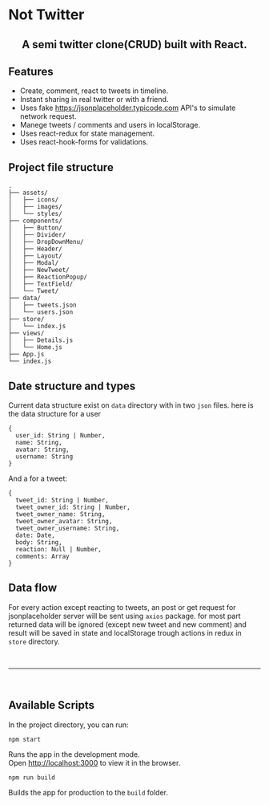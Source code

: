 # Not Twitter

<h2 align="center">A semi twitter clone(CRUD) built with React.</h2>

## Features

- Create, comment, react to tweets in timeline.
- Instant sharing in real twitter or with a friend.
- Uses fake https://jsonplaceholder.typicode.com API's to simulate network
  request.
- Manege tweets / comments and users in localStorage.
- Uses react-redux for state management.
- Uses react-hook-forms for validations.

## Project file structure

    .
    ├── assets/
    │   ├── icons/
    │   ├── images/
    │   └── styles/
    ├── components/
    │   ├── Button/
    │   ├── Divider/
    │   ├── DropDownMenu/
    │   ├── Header/
    │   ├── Layout/
    │   ├── Modal/
    │   ├── NewTweet/
    │   ├── ReactionPopup/
    │   ├── TextField/
    │   └── Tweet/
    ├── data/
    │   ├── tweets.json
    │   └── users.json
    ├── store/
    │   └── index.js
    ├── views/
    │   ├── Details.js
    │   └── Home.js
    ├── App.js
    └── index.js

## Date structure and types

Current data structure exist on `data` directory with in two `json` files. here
is the data structure for a user

```
{
  user_id: String | Number,
  name: String,
  avatar: String,
  username: String
}
```

And a for a tweet:

```
{
  tweet_id: String | Number,
  tweet_owner_id: String | Number,
  tweet_owner_name: String,
  tweet_owner_avatar: String,
  tweet_owner_username: String,
  date: Date,
  body: String,
  reaction: Null | Number,
  comments: Array
}
```

## Data flow

For every action except reacting to tweets, an post or get request for
jsonplaceholder server will be sent using `axios` package. for most part
returned data will be ignored (except new tweet and new comment) and result will
be saved in state and localStorage trough actions in redux in `store` directory.

<br />
<hr />
<br />

## Available Scripts

In the project directory, you can run:

    npm start

Runs the app in the development mode.\
Open [http://localhost:3000](http://localhost:3000) to view it in the browser.

    npm run build

Builds the app for production to the `build` folder.
